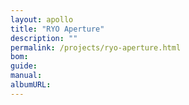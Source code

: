 ```yaml
---
layout: apollo
title: "RYO Aperture"
description: ""
permalink: /projects/ryo-aperture.html
bom: 
guide: 
manual: 
albumURL:
---
```

